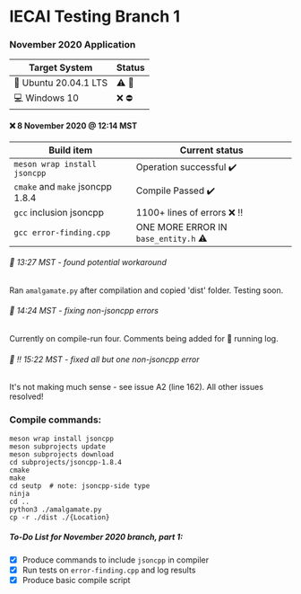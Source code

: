# IECAI Testing Branch 1
### November 2020 Application

|  Target System  | Status |
|-----------------|--------|
| :penguin: Ubuntu 20.04.1 LTS | :warning: :repeat: |
| :computer: Windows 10 | :x: :no_entry: |



#### :x: 8 November 2020 @ 12:14 MST
|     Build item      |  Current status  |
|---------------------|---------------|
|`meson wrap install jsoncpp`|  Operation successful :heavy_check_mark: |
| `cmake` and `make`  jsoncpp 1.8.4   |   Compile Passed  :heavy_check_mark:  |
|`gcc` inclusion jsoncpp| 1100+ lines of errors :x: :bangbang:  |
|`gcc error-finding.cpp`| ONE MORE ERROR IN `base_entity.h` :warning:|

###### :memo:  13:27 MST - found potential workaround
Ran `amalgamate.py` after compilation and copied 'dist' folder. Testing soon.
###### :memo: 14:24 MST - fixing non-jsoncpp errors
Currently on compile-run four. Comments being added for :ledger: running log.
###### :memo: :bangbang: 15:22 MST - fixed all but one non-jsoncpp error
It's not making much sense - see issue A2 (line 162). All other issues resolved!

### Compile commands:
```
meson wrap install jsoncpp
meson subprojects update
meson subprojects download
cd subprojects/jsoncpp-1.8.4
cmake
make
cd seutp  # note: jsoncpp-side type
ninja
cd ..
python3 ./amalgamate.py
cp -r ./dist ./{Location}
```

##### To-Do List for November 2020 branch, part 1:
- [x] Produce commands to include `jsoncpp` in compiler
- [x] Run tests on `error-finding.cpp` and log results
- [x] Produce basic compile script
